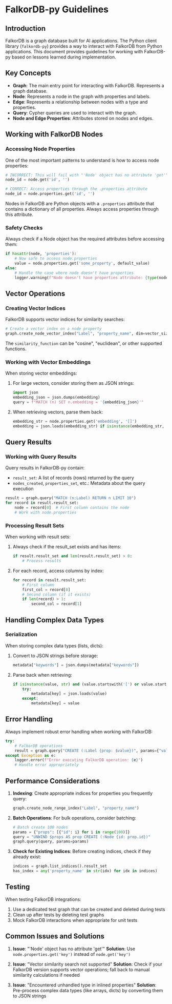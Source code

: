 # FalkorDB-py Guidelines

## Introduction

FalkorDB is a graph database built for AI applications. The Python client library (`falkordb-py`) provides a way to interact with FalkorDB from Python applications. This document provides guidelines for working with FalkorDB-py based on lessons learned during implementation.

## Key Concepts

- **Graph**: The main entry point for interacting with FalkorDB. Represents a graph database.
- **Node**: Represents a node in the graph with properties and labels.
- **Edge**: Represents a relationship between nodes with a type and properties.
- **Query**: Cypher queries are used to interact with the graph.
- **Node and Edge Properties**: Attributes stored on nodes and edges.

## Working with FalkorDB Nodes

### Accessing Node Properties

One of the most important patterns to understand is how to access node properties:

```python
# INCORRECT: This will fail with "'Node' object has no attribute 'get'"
node_id = node.get('id', '')

# CORRECT: Access properties through the .properties attribute
node_id = node.properties.get('id', '')
```

Nodes in FalkorDB are Python objects with a `.properties` attribute that contains a dictionary of all properties. Always access properties through this attribute.

### Safety Checks

Always check if a Node object has the required attributes before accessing them:

```python
if hasattr(node, 'properties'):
    # Now safe to access node.properties
    value = node.properties.get('some_property', default_value)
else:
    # Handle the case where node doesn't have properties
    logger.warning(f"Node doesn't have properties attribute: {type(node)}")
```

## Vector Operations

### Creating Vector Indices

FalkorDB supports vector indices for similarity searches:

```python
# Create a vector index on a node property
graph.create_node_vector_index("Label", "property_name", dim=vector_size, similarity_function="cosine")
```

The `similarity_function` can be "cosine", "euclidean", or other supported functions.

### Working with Vector Embeddings

When storing vector embeddings:

1. For large vectors, consider storing them as JSON strings:
   ```python
   import json
   embedding_json = json.dumps(embedding)
   query = f"MATCH (n) SET n.embedding = '{embedding_json}'"
   ```

2. When retrieving vectors, parse them back:
   ```python
   embedding_str = node.properties.get('embedding', '[]')
   embedding = json.loads(embedding_str) if isinstance(embedding_str, str) else []
   ```

## Query Results

### Working with Query Results

Query results in FalkorDB-py contain:

- `result_set`: A list of records (rows) returned by the query
- `nodes_created`, `properties_set`, etc.: Metadata about the query execution

```python
result = graph.query("MATCH (n:Label) RETURN n LIMIT 10")
for record in result.result_set:
    node = record[0]  # First column contains the node
    # Work with node.properties
```

### Processing Result Sets

When working with result sets:

1. Always check if the result_set exists and has items:
   ```python
   if result.result_set and len(result.result_set) > 0:
       # Process results
   ```

2. For each record, access columns by index:
   ```python
   for record in result.result_set:
       # First column
       first_col = record[0]
       # Second column (if it exists)
       if len(record) > 1:
           second_col = record[1]
   ```

## Handling Complex Data Types

### Serialization

When storing complex data types (lists, dicts):

1. Convert to JSON strings before storage:
   ```python
   metadata["keywords"] = json.dumps(metadata["keywords"])
   ```

2. Parse back when retrieving:
   ```python
   if isinstance(value, str) and (value.startswith('[') or value.startswith('{')):
       try:
           metadata[key] = json.loads(value)
       except:
           metadata[key] = value
   ```

## Error Handling

Always implement robust error handling when working with FalkorDB:

```python
try:
    # FalkorDB operations
    result = graph.query("CREATE (:Label {prop: $value})", params={"value": 123})
except Exception as e:
    logger.error(f"Error executing FalkorDB operation: {e}")
    # Handle error appropriately
```

## Performance Considerations

1. **Indexing**: Create appropriate indices for properties you frequently query:
   ```python
   graph.create_node_range_index("Label", "property_name")
   ```

2. **Batch Operations**: For bulk operations, consider batching:
   ```python
   # Batch create 100 nodes
   params = {"props": [{"id": i} for i in range(100)]}
   query = "UNWIND $props AS prop CREATE (:Node {id: prop.id})"
   graph.query(query, params=params)
   ```

3. **Check for Existing Indices**: Before creating indices, check if they already exist:
   ```python
   indices = graph.list_indices().result_set
   has_index = any('property_name' in str(idx) for idx in indices)
   ```

## Testing

When testing FalkorDB integrations:

1. Use a dedicated test graph that can be created and deleted during tests
2. Clean up after tests by deleting test graphs
3. Mock FalkorDB interactions when appropriate for unit tests

## Common Issues and Solutions

1. **Issue**: "'Node' object has no attribute 'get'"
   **Solution**: Use `node.properties.get('key')` instead of `node.get('key')`

2. **Issue**: "Vector similarity search not supported"
   **Solution**: Check if your FalkorDB version supports vector operations; fall back to manual similarity calculations if needed

3. **Issue**: "Encountered unhandled type in inlined properties"
   **Solution**: Pre-process complex data types (like arrays, dicts) by converting them to JSON strings
